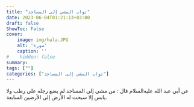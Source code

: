 ```yaml
---
title: "ثواب المشي إلى المساجد"
date: 2023-06-04T01:21:13+03:00
draft: false
ShowToc: False
cover:
    image: img/hala.JPG
    alt: 'صورة'
    caption: ''
#    hidden: false
summary: 
tags: [""]
categories: ["ثواب المشي إلى المساجد"]
---
```

عن أبي عبد الله عليه‌السلام قال : من مشى إلى المساجد لم يضع
رجله على رطب ولا يابس إلا سبحت له الأرض إلى الأرضين السابعة.

